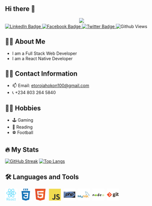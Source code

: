 ## Hi there 👋

<div id="header" align="center">
  <img src="https://media.giphy.com/media/qgQUggAC3Pfv687qPC/giphy.gif" width="100"/>
</div>
<div id="badges">
  <a href="https://www.linkedin.com/in/etorojah-okon-87a033201">
    <img src="https://img.shields.io/badge/LinkedIn-9cf?style=for-the-badge&logo=linkedin&logoColor=white" alt="LinkedIn Badge"/>
  </a>
  <a href="https://www.facebook.com/etorojah.okon">
    <img src="https://img.shields.io/badge/Facebook-success?style=for-the-badge&logo=facebook&logoColor=white" alt="Facebook Badge"/>
  </a>
  <a href="https://twitter.com/EtorojahO">
    <img src="https://img.shields.io/badge/Twitter-important?style=for-the-badge&logo=twitter&logoColor=white" alt="Twitter Badge"/>
  </a>
  <img src="https://komarev.com/ghpvc/?username=EtorojahOkon&style=plastic&color=blue" alt="Github Views"/>
</div>


## :man_technologist: About Me 
- I am a Full Stack Web Developer 
- I am a React Native Developer 

## :man_technologist: Contact Information 
- :mailbox: Email: etorojahokon100@gmail.com
- :telephone_receiver: +234 803 264 5840

## :man_technologist: Hobbies 
- :joystick: Gaming
- :open_book: Reading
- :soccer: Football

## :fire: My Stats 
[![GitHub Streak](http://github-readme-streak-stats.herokuapp.com?user=EtorojahOkon&theme=dark&date_format=j%20M%5B%20Y%5D)](https://git.io/streak-stats)
[![Top Langs](https://github-readme-stats.vercel.app/api/top-langs/?username=EtorojahOkon)](https://github.com/anuraghazra/github-readme-stats)

## :hammer_and_wrench: Languages and Tools 
<div>
  <img src="https://github.com/devicons/devicon/blob/master/icons/react/react-original-wordmark.svg" title="React" alt="React" width="40" height="40"/>&nbsp;
  <img src="https://github.com/devicons/devicon/blob/master/icons/css3/css3-plain-wordmark.svg"  title="CSS3" alt="CSS" width="40" height="40"/>&nbsp;
  <img src="https://github.com/devicons/devicon/blob/master/icons/html5/html5-original.svg" title="HTML5" alt="HTML" width="40" height="40"/>&nbsp;
  <img src="https://github.com/devicons/devicon/blob/master/icons/javascript/javascript-original.svg" title="JavaScript" alt="JavaScript" width="40" height="40"/>&nbsp;
  <img src="https://github.com/devicons/devicon/blob/master/icons/php/php-original.svg" title="Php" alt="Php" width="40" height="40"/>&nbsp;
 <img src="https://github.com/devicons/devicon/blob/master/icons/mysql/mysql-original-wordmark.svg" title="MySQL"  alt="MySQL" width="40" height="40"/>&nbsp;
  <img src="https://github.com/devicons/devicon/blob/master/icons/nodejs/nodejs-original-wordmark.svg" title="NodeJS" alt="NodeJS" width="40" height="40"/>&nbsp;
 <img src="https://github.com/devicons/devicon/blob/master/icons/git/git-original-wordmark.svg" title="Git" **alt="Git" width="40" height="40"/>
</div>
